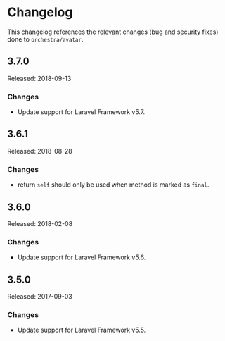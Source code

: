 # Changelog

This changelog references the relevant changes (bug and security fixes) done to `orchestra/avatar`.

## 3.7.0

Released: 2018-09-13

### Changes

* Update support for Laravel Framework v5.7.

## 3.6.1

Released: 2018-08-28

### Changes

* return `self` should only be used when method is marked as `final`.

## 3.6.0

Released: 2018-02-08

### Changes

* Update support for Laravel Framework v5.6.

## 3.5.0

Released: 2017-09-03

### Changes

* Update support for Laravel Framework v5.5.
